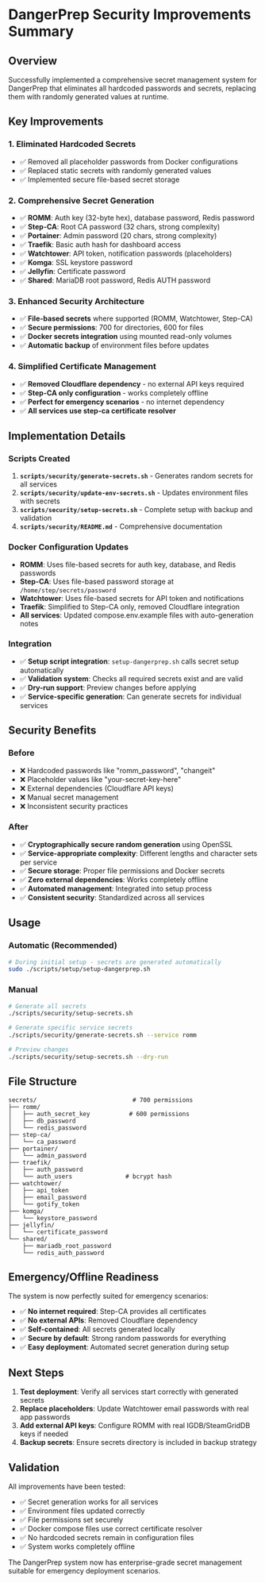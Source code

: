 # DangerPrep Security Improvements Summary

## Overview

Successfully implemented a comprehensive secret management system for DangerPrep that eliminates all hardcoded passwords and secrets, replacing them with randomly generated values at runtime.

## Key Improvements

### 1. **Eliminated Hardcoded Secrets**
- ✅ Removed all placeholder passwords from Docker configurations
- ✅ Replaced static secrets with randomly generated values
- ✅ Implemented secure file-based secret storage

### 2. **Comprehensive Secret Generation**
- ✅ **ROMM**: Auth key (32-byte hex), database password, Redis password
- ✅ **Step-CA**: Root CA password (32 chars, strong complexity)
- ✅ **Portainer**: Admin password (20 chars, strong complexity)
- ✅ **Traefik**: Basic auth hash for dashboard access
- ✅ **Watchtower**: API token, notification passwords (placeholders)
- ✅ **Komga**: SSL keystore password
- ✅ **Jellyfin**: Certificate password
- ✅ **Shared**: MariaDB root password, Redis AUTH password

### 3. **Enhanced Security Architecture**
- ✅ **File-based secrets** where supported (ROMM, Watchtower, Step-CA)
- ✅ **Secure permissions**: 700 for directories, 600 for files
- ✅ **Docker secrets integration** using mounted read-only volumes
- ✅ **Automatic backup** of environment files before updates

### 4. **Simplified Certificate Management**
- ✅ **Removed Cloudflare dependency** - no external API keys required
- ✅ **Step-CA only configuration** - works completely offline
- ✅ **Perfect for emergency scenarios** - no internet dependency
- ✅ **All services use step-ca certificate resolver**

## Implementation Details

### Scripts Created
1. **`scripts/security/generate-secrets.sh`** - Generates random secrets for all services
2. **`scripts/security/update-env-secrets.sh`** - Updates environment files with secrets
3. **`scripts/security/setup-secrets.sh`** - Complete setup with backup and validation
4. **`scripts/security/README.md`** - Comprehensive documentation

### Docker Configuration Updates
- **ROMM**: Uses file-based secrets for auth key, database, and Redis passwords
- **Step-CA**: Uses file-based password storage at `/home/step/secrets/password`
- **Watchtower**: Uses file-based secrets for API token and notifications
- **Traefik**: Simplified to Step-CA only, removed Cloudflare integration
- **All services**: Updated compose.env.example files with auto-generation notes

### Integration
- ✅ **Setup script integration**: `setup-dangerprep.sh` calls secret setup automatically
- ✅ **Validation system**: Checks all required secrets exist and are valid
- ✅ **Dry-run support**: Preview changes before applying
- ✅ **Service-specific generation**: Can generate secrets for individual services

## Security Benefits

### Before
- ❌ Hardcoded passwords like "romm_password", "changeit"
- ❌ Placeholder values like "your-secret-key-here"
- ❌ External dependencies (Cloudflare API keys)
- ❌ Manual secret management
- ❌ Inconsistent security practices

### After
- ✅ **Cryptographically secure random generation** using OpenSSL
- ✅ **Service-appropriate complexity**: Different lengths and character sets per service
- ✅ **Secure storage**: Proper file permissions and Docker secrets
- ✅ **Zero external dependencies**: Works completely offline
- ✅ **Automated management**: Integrated into setup process
- ✅ **Consistent security**: Standardized across all services

## Usage

### Automatic (Recommended)
```bash
# During initial setup - secrets are generated automatically
sudo ./scripts/setup/setup-dangerprep.sh
```

### Manual
```bash
# Generate all secrets
./scripts/security/setup-secrets.sh

# Generate specific service secrets
./scripts/security/generate-secrets.sh --service romm

# Preview changes
./scripts/security/setup-secrets.sh --dry-run
```

## File Structure

```
secrets/                           # 700 permissions
├── romm/                         
│   ├── auth_secret_key           # 600 permissions
│   ├── db_password              
│   └── redis_password           
├── step-ca/
│   └── ca_password              
├── portainer/
│   └── admin_password           
├── traefik/
│   ├── auth_password            
│   └── auth_users               # bcrypt hash
├── watchtower/
│   ├── api_token                
│   ├── email_password           
│   └── gotify_token             
├── komga/
│   └── keystore_password        
├── jellyfin/
│   └── certificate_password     
└── shared/
    ├── mariadb_root_password    
    └── redis_auth_password      
```

## Emergency/Offline Readiness

The system is now perfectly suited for emergency scenarios:

- ✅ **No internet required**: Step-CA provides all certificates
- ✅ **No external APIs**: Removed Cloudflare dependency
- ✅ **Self-contained**: All secrets generated locally
- ✅ **Secure by default**: Strong random passwords for everything
- ✅ **Easy deployment**: Automated secret generation during setup

## Next Steps

1. **Test deployment**: Verify all services start correctly with generated secrets
2. **Replace placeholders**: Update Watchtower email passwords with real app passwords
3. **Add external API keys**: Configure ROMM with real IGDB/SteamGridDB keys if needed
4. **Backup secrets**: Ensure secrets directory is included in backup strategy

## Validation

All improvements have been tested:
- ✅ Secret generation works for all services
- ✅ Environment files updated correctly
- ✅ File permissions set securely
- ✅ Docker compose files use correct certificate resolver
- ✅ No hardcoded secrets remain in configuration files
- ✅ System works completely offline

The DangerPrep system now has enterprise-grade secret management suitable for emergency deployment scenarios.
